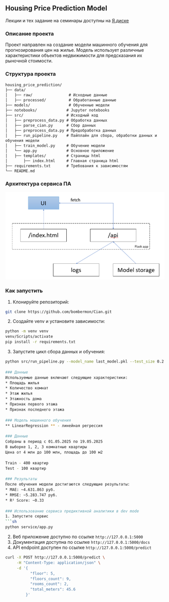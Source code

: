 ## Housing Price Prediction Model

Лекции и тех задание на семинары доступны на [Я.диске](https://disk.yandex.ru/d/vDb3HPumZ2xK0w)  


### Описание проекта
Проект направлен на создание модели машинного обучения для прогнозирования цен на жилье. Модель использует различные характеристики объектов недвижимости для предсказания их рыночной стоимости.

### Структура проекта
```
housing_price_prediction/
├── data/
│   ├── raw/                # Исходные данные
│   ├── processed/          # Обработанные данные
├── models/                 # Обученные модели
├── notebooks/             # Jupyter notebooks
├── src/                   # Исходный код
│   ├── preprocess_data.py # Обработка данных
│   ├── parse_cian.py      # Сбор данных
│   ├── preprocess_data.py # Предобработка данных
│   ├── run_pipeline.py    # Пайплайн для сбора, обработки данных и обучения модели
│   ├── train_model.py     # Обучение модели
│   └── app.py             # Основное приложение
│   ├── templates/         # Страницы html
│       ├── index.html     # Главная страница html
├── requirements.txt       # Требования к зависимостям
└── README.md

```

### Архитектура сервиса ПА
![](img/arch.png)

### Как запустить
1. Клонируйте репозиторий:
```bash
git clone https://github.com/bombermon/Cian.git
```

2. Создайте venv и установите зависимости:
```bash
python -m venv venv
venv/Scripts/activate
pip install -r requirements.txt
```

3. Запустите цикл сбора данных и обучения:
```bash
python src/run_pipeline.py --model_name last_model.pkl --test_size 0.2

### Данные
Используемые данные включают следующие характеристики:
* Площадь жилья
* Количество комнат
* Этаж жилья
* Этажность дома
* Признак первого этажа
* Признак последнего этажа

### Модель машинного обучения
** LinearRegression ** - линейная регрессия 

### Данные
Собраны в период с 01.05.2025 по 19.05.2025  
В выборке 1, 2, 3 комнатные квартиры  
Цена от 4 млн до 100 млн, площадь до 100 м2  

Train - 400 квартир  
Test - 100 квартир  

### Результаты
После обучения модели достигаются следующие результаты:
* MAE: ~4.631.863 руб. 
* RMSE: ~5.283.747 руб.
* R² Score: ~0.33

### Использование сервиса предиктивной аналитики в dev mode
1. Запустите сервис
```sh
python service/app.py 
```
2. Веб приложение доступно по ссылке `http://127.0.0.1:5000` 
3. Документация доступна по ссылке `http://127.0.0.1:5000/docs`
4. API endpoint доступен по ссылке `http://127.0.0.1:5000/predict`
```sh
curl -X POST http://127.0.0.1:5000/predict \
     -H "Content-Type: application/json" \
     -d '{
           "floor": 5,
           "floors_count": 9,
           "rooms_count": 2,
           "total_meters": 45.6
         }'
```
